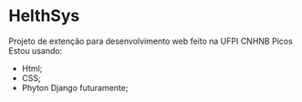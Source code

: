 # HelthSys

Projeto de extenção para desenvolvimento web feito na UFPI CNHNB Picos
Estou usando: 

- Html;
- CSS;
- Phyton Django futuramente;

